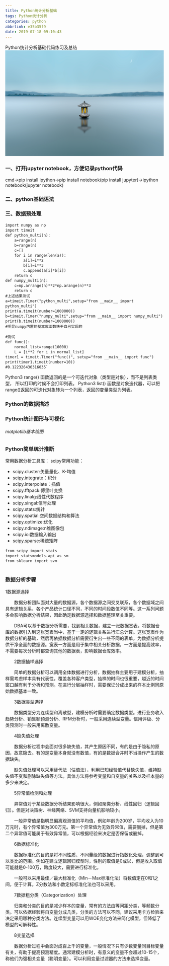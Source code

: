 ```yaml
---
title: Python统计分析基础
tags: Python统计分析
categories: python
abbrlink: e35b35f9
date: 2019-07-18 09:10:43
---
```

Python统计分析基础代码练习及总结
![](https://github.com/starstarb/clouding/raw/master/head/Cg-4k1oDG4KIGCdgACYDwGi8noIAAN44APLck0AJgPY537.jpg)
<!--more-->
### 一、打开jupyter notebook，方便记录python代码
cmd->pip install ipython->pip install notebook(pip install jupyter)->ipython notebook(jupyter notebook)
### 二、python基础语法

  




### 三、数据预处理
```
import numpy as np
import timeit 
def python_multi(n):
    a=range(n)
    b=range(n)
    c=[]
    for i in range(len(a)):
        a[i]=i**2
        b[i]=i**3
        c.append(a[i]*b[i])
    return c
def numpy_multi(n):
    c=np.arrange(n)**2*np.arange(n)**3
    return c
#上述结果测试
a=timeit.Timer("python_multi",setup="from __main__ import python_multi")
print(a.timeit(number=1000000))
b=timeit.Timer("numpy_multi",setup="from __main__ import numpy_multi")
print(b.timeit(number=1000000))
#明显numpy内置的基本库函数快于自己实现的

#测试
def func():
    normal_list=range(10000)
    L = [i**2 for i in normal_list]
timer1 = timeit.Timer("func()", setup="from __main__ import func")
print(timer1.timeit(number=10))
#0.122326436316035`

```
Python3 range() 函数返回的是一个可迭代对象（类型是对象），而不是列表类型， 所以打印的时候不会打印列表。
Python3 list() 函数是对象迭代器，可以把range()返回的可迭代对象转为一个列表，返回的变量类型为列表。



### Python的数据描述



### Python统计图形与可视化



###### matplotlib基本绘图






### Python简单统计推断
   常用数据分析工具库：
   scipy常用功能：
   * scipy.cluster:矢量量化、K-均值
   * scipy.integrate：积分
   * scipy.interpolate：插值
   * scipy.fftpack:傅里叶变换
   * scipy.linalg:线性代数程序
   * scipy.singal:信号处理
   * scipy.stats:统计
   * scipy.spatial:空间数据结构和算法
   * scipy.optimize:优化
   * scipy.ndimage:n维图像包
   * scipy.io:数据输入输出
   * scipy.sparse:稀疏矩阵
 ```
 from scipy import stats
 import statsmodels.api as sm
 from sklearn import svm


 ```


### 数据分析步骤

  1数据源选择

　　数据分析团队面对大量的数据源，各个数据源之间交叉联系，各个数据域之间具有逻辑关系，各个产品统计口径不同，不同的时间段数值不同等。这一系列问题多会影响数据分析结果，因此确定数据源选择和数据整理至关重要。

　　DBA可以基于数据分析需要，找到相关数据，建立一张数据宽表，将数据仓库的数据引入到这张宽表当中，基于一定的逻辑关系进行汇总计算。这张宽表作为数据分析的基础，然后再依据数据分析需要衍生出一些不同的表单，为数据分析提供干净全面的数据源。宽表一方面是用于集中相关分析数据，一方面是提高效率，不需要每次分析时都查询其他的数据表，影响数据仓库效率。

　　2数据抽样选择

　　简单的数据分析可以调用全体数据进行分析，数据抽样主要用于建模分析，抽样需考虑样本具有代表性，覆盖各种客户类型，抽样的时间也很重要，越近的时间窗口越有利于分析和预测。在进行分层抽样时，需要保证分成出来的样本比例同原始数据基本一致。

　　3数据类型选择

　　数据类型分为连续型和离散型，建模分析时需要确定数据类型。进行业务收入趋势分析、销售额预测分析、RFM分析时，一般采用连续型变量。信用评级、分类预测时一般采用离散变量。

　　4缺失值处理

　　数据分析过程中会面对很多缺失值，其产生原因不同，有的是由于隐私的原因，故意隐去。有的是变量本身就没有数值，有的是数据合并时不当操作产生的数据缺失。

　　缺失值处理可以采用替代法（估值法），利用已知经验值代替缺失值，维持缺失值不变和删除缺失值等方法。具体方法将参考变量和自变量的关系以及样本量的多少来决定。

　　5异常值检测和处理

　　异常值对于某些数据分析结果影响很大，例如聚类分析、线性回归（逻辑回归）。但是对决策树、神经网络、SVM支持向量机影响较小。

　　一般异常值是指明显偏离观测值的平均值，例如年龄为200岁，平均收入为10万元时，有个异常值为300万元。第一个异常值为无效异常值，需要删掉，但是第二个异常值可能属于有效异常值，可以根据经验来决定是否保留或删掉。

　　6数据标准化

　　数据标准化的目的是将不同性质、不同量级的数据进行指数化处理，调整到可以类比的范围。例如在建立逻辑回归模型时，性别的取值是0或以，但是收入取值可能就是0-100万，跨度较大，需要进行标准化。

　　一般可以采用最佳／最大标准化（Min－Max标准化法）将数值定在0和1之间，便于计算。Z分数法和小数定标标准化法也可以采用。

　　7数据粗分类（Categorization）处理

　　归类和分类的目的是减少样本的变量，常有的方法由等间距分类，等频数分类。可以依据经验将自变量分成几类，分类的方法可以不同，建议采用卡方检验来决定采用哪种分类方法。连续型变量可以用WOE变化方法来简化模型，但降低了模型的可解释性。

　　8变量选择

　　数据分析过程中会面对成百上千的变量，一般情况下只有少数变量同目标变量有关，有助于提高预测精度。通常建模分析时，有意义的变量不会超过10-15个，称他们为强相关变量（聪明变量）。可以利用变量过滤器的方法来选择变量。


